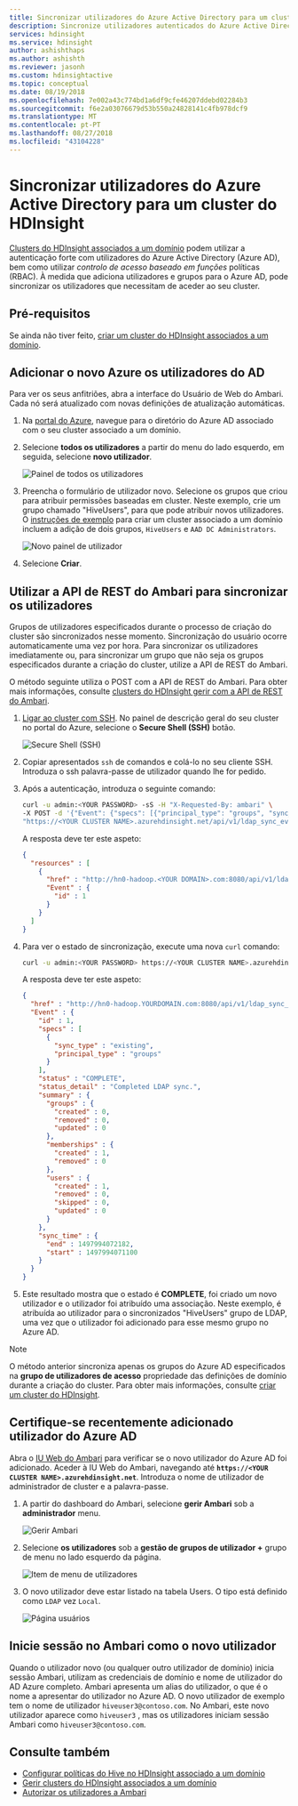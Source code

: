 ```yaml
---
title: Sincronizar utilizadores do Azure Active Directory para um cluster - Azure HDInsight
description: Sincronize utilizadores autenticados do Azure Active Directory para um cluster.
services: hdinsight
ms.service: hdinsight
author: ashishthaps
ms.author: ashishth
ms.reviewer: jasonh
ms.custom: hdinsightactive
ms.topic: conceptual
ms.date: 08/19/2018
ms.openlocfilehash: 7e002a43c774bd1a6df9cfe46207ddebd02284b3
ms.sourcegitcommit: f6e2a03076679d53b550a24828141c4fb978dcf9
ms.translationtype: MT
ms.contentlocale: pt-PT
ms.lasthandoff: 08/27/2018
ms.locfileid: "43104228"
---
```

# <a name="synchronize-azure-active-directory-users-to-an-hdinsight-cluster"></a>Sincronizar utilizadores do Azure Active Directory para um cluster do HDInsight

[Clusters do HDInsight associados a um domínio](hdinsight-domain-joined-introduction.md) podem utilizar a autenticação forte com utilizadores do Azure Active Directory (Azure AD), bem como utilizar *controlo de acesso baseado em funções* políticas (RBAC). À medida que adiciona utilizadores e grupos para o Azure AD, pode sincronizar os utilizadores que necessitam de aceder ao seu cluster.

## <a name="prerequisites"></a>Pré-requisitos

Se ainda não tiver feito, [criar um cluster do HDInsight associados a um domínio](hdinsight-domain-joined-configure.md).

## <a name="add-new-azure-ad-users"></a>Adicionar o novo Azure os utilizadores do AD

Para ver os seus anfitriões, abra a interface do Usuário de Web do Ambari. Cada nó será atualizado com novas definições de atualização automáticas.

1. Na [portal do Azure](https://portal.azure.com), navegue para o diretório do Azure AD associado com o seu cluster associado a um domínio.

2. Selecione **todos os utilizadores** a partir do menu do lado esquerdo, em seguida, selecione **novo utilizador**.

    ![Painel de todos os utilizadores](./media/hdinsight-sync-aad-users-to-cluster/aad-users.png)

3. Preencha o formulário de utilizador novo. Selecione os grupos que criou para atribuir permissões baseadas em cluster. Neste exemplo, crie um grupo chamado "HiveUsers", para que pode atribuir novos utilizadores. O [instruções de exemplo](hdinsight-domain-joined-configure.md) para criar um cluster associado a um domínio incluem a adição de dois grupos, `HiveUsers` e `AAD DC Administrators`.

    ![Novo painel de utilizador](./media/hdinsight-sync-aad-users-to-cluster/aad-new-user.png)

4. Selecione **Criar**.

## <a name="use-the-ambari-rest-api-to-synchronize-users"></a>Utilizar a API de REST do Ambari para sincronizar os utilizadores

Grupos de utilizadores especificados durante o processo de criação do cluster são sincronizados nesse momento. Sincronização do usuário ocorre automaticamente uma vez por hora. Para sincronizar os utilizadores imediatamente ou, para sincronizar um grupo que não seja os grupos especificados durante a criação do cluster, utilize a API de REST do Ambari.

O método seguinte utiliza o POST com a API de REST do Ambari. Para obter mais informações, consulte [clusters do HDInsight gerir com a API de REST do Ambari](hdinsight-hadoop-manage-ambari-rest-api.md).

1. [Ligar ao cluster com SSH](hdinsight-hadoop-linux-use-ssh-unix.md). No painel de descrição geral do seu cluster no portal do Azure, selecione o **Secure Shell (SSH)** botão.

    ![Secure Shell (SSH)](./media/hdinsight-sync-aad-users-to-cluster/ssh.png)

2. Copiar apresentados `ssh` de comandos e colá-lo no seu cliente SSH. Introduza o ssh palavra-passe de utilizador quando lhe for pedido.

3. Após a autenticação, introduza o seguinte comando:

    ```bash
    curl -u admin:<YOUR PASSWORD> -sS -H "X-Requested-By: ambari" \
    -X POST -d '{"Event": {"specs": [{"principal_type": "groups", "sync_type": "existing"}]}}' \
    "https://<YOUR CLUSTER NAME>.azurehdinsight.net/api/v1/ldap_sync_events"
    ```
    
    A resposta deve ter este aspeto:

    ```json
    {
      "resources" : [
        {
          "href" : "http://hn0-hadoop.<YOUR DOMAIN>.com:8080/api/v1/ldap_sync_events/1",
          "Event" : {
            "id" : 1
          }
        }
      ]
    }
    ```

4. Para ver o estado de sincronização, execute uma nova `curl` comando:

    ```bash
    curl -u admin:<YOUR PASSWORD> https://<YOUR CLUSTER NAME>.azurehdinsight.net/api/v1/ldap_sync_events/1
    ```
    
    A resposta deve ter este aspeto:
    
    ```json
    {
      "href" : "http://hn0-hadoop.YOURDOMAIN.com:8080/api/v1/ldap_sync_events/1",
      "Event" : {
        "id" : 1,
        "specs" : [
          {
            "sync_type" : "existing",
            "principal_type" : "groups"
          }
        ],
        "status" : "COMPLETE",
        "status_detail" : "Completed LDAP sync.",
        "summary" : {
          "groups" : {
            "created" : 0,
            "removed" : 0,
            "updated" : 0
          },
          "memberships" : {
            "created" : 1,
            "removed" : 0
          },
          "users" : {
            "created" : 1,
            "removed" : 0,
            "skipped" : 0,
            "updated" : 0
          }
        },
        "sync_time" : {
          "end" : 1497994072182,
          "start" : 1497994071100
        }
      }
    }
    ```

5. Este resultado mostra que o estado é **COMPLETE**, foi criado um novo utilizador e o utilizador foi atribuído uma associação. Neste exemplo, é atribuída ao utilizador para o sincronizados "HiveUsers" grupo de LDAP, uma vez que o utilizador foi adicionado para esse mesmo grupo no Azure AD.

> [!NOTE]
> O método anterior sincroniza apenas os grupos do Azure AD especificados na **grupo de utilizadores de acesso** propriedade das definições de domínio durante a criação do cluster. Para obter mais informações, consulte [criar um cluster do HDInsight](domain-joined/apache-domain-joined-configure.md).

## <a name="verify-the-newly-added-azure-ad-user"></a>Certifique-se recentemente adicionado utilizador do Azure AD

Abra o [IU Web do Ambari](hdinsight-hadoop-manage-ambari.md) para verificar se o novo utilizador do Azure AD foi adicionado. Aceder à IU Web do Ambari, navegando até **`https://<YOUR CLUSTER NAME>.azurehdinsight.net`**. Introduza o nome de utilizador de administrador de cluster e a palavra-passe.

1. A partir do dashboard do Ambari, selecione **gerir Ambari** sob a **administrador** menu.

    ![Gerir Ambari](./media/hdinsight-sync-aad-users-to-cluster/manage-ambari.png)

2. Selecione **os utilizadores** sob a **gestão de grupos de utilizador +** grupo de menu no lado esquerdo da página.

    ![Item de menu de utilizadores](./media/hdinsight-sync-aad-users-to-cluster/users-link.png)

3. O novo utilizador deve estar listado na tabela Users. O tipo está definido como `LDAP` vez `Local`.

    ![Página usuários](./media/hdinsight-sync-aad-users-to-cluster/users.png)

## <a name="log-in-to-ambari-as-the-new-user"></a>Inicie sessão no Ambari como o novo utilizador

Quando o utilizador novo (ou qualquer outro utilizador de domínio) inicia sessão Ambari, utilizam as credenciais de domínio e nome de utilizador do AD Azure completo.  Ambari apresenta um alias do utilizador, o que é o nome a apresentar do utilizador no Azure AD. O novo utilizador de exemplo tem o nome de utilizador `hiveuser3@contoso.com`. No Ambari, este novo utilizador aparece como `hiveuser3` , mas os utilizadores iniciam sessão Ambari como `hiveuser3@contoso.com`.

## <a name="see-also"></a>Consulte também

* [Configurar políticas do Hive no HDInsight associado a um domínio](hdinsight-domain-joined-run-hive.md)
* [Gerir clusters do HDInsight associados a um domínio](hdinsight-domain-joined-manage.md)
* [Autorizar os utilizadores a Ambari](hdinsight-authorize-users-to-ambari.md)
